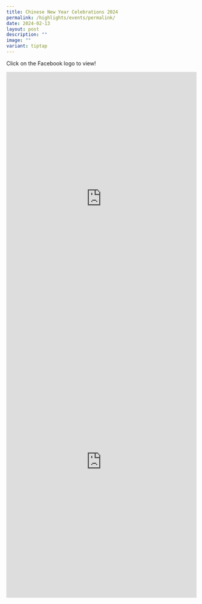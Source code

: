 ```yaml
---
title: Chinese New Year Celebrations 2024
permalink: /highlights/events/permalink/
date: 2024-02-13
layout: post
description: ""
image: ""
variant: tiptap
---
```

<p>Click on the Facebook logo to view!</p>
<div class="iframe-wrapper">
<iframe style="border:none;overflow:hidden" height="664" width="500" allowfullscreen="true" frameborder="0" src="https://www.facebook.com/plugins/post.php?href=https%3A%2F%2Fwww.facebook.com%2Fpermalink.php%3Fstory_fbid%3Dpfbid02jWPsR9RsbCpJmzN6eCn1xbUwMv4BG7gRaF9Qojg3FGMm88BfiYxuJQqkTC59o7uvl%26id%3D100063909198835&amp;show_text=true&amp;width=500"></iframe>
</div>
<div class="iframe-wrapper">
<iframe style="border:none;overflow:hidden" height="715" width="500" allowfullscreen="true" frameborder="0" src="https://www.facebook.com/plugins/post.php?href=https%3A%2F%2Fwww.facebook.com%2Fpermalink.php%3Fstory_fbid%3Dpfbid02SFbcK1o6ZnxHRQmaW3eX9WNRhxGAa9xsijJ6qBtPFz9xQJC5FRRiR2rapm9sHbxwl%26id%3D100063909198835&amp;show_text=true&amp;width=500"></iframe>
</div>
<p></p>